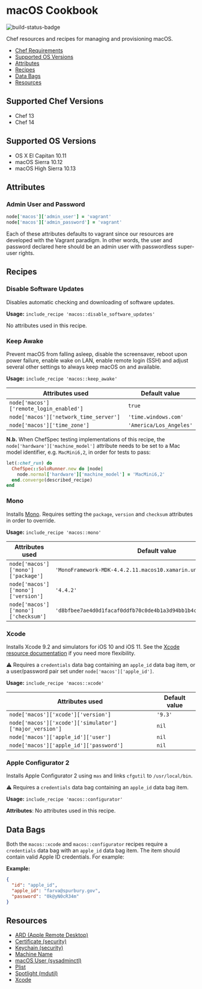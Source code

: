 macOS Cookbook
==============

![build-status-badge](https://office.visualstudio.com/_apis/public/build/definitions/59d72877-1cea-4eb6-9d06-66716573631a/2791/badge)

Chef resources and recipes for managing and provisioning macOS.

- [Chef Requirements](#chef-requirements)
- [Supported OS Versions](#supported-os-versions)
- [Attributes](#attributes)
- [Recipes](#recipes)
- [Data Bags](#data-bags)
- [Resources](#resources)

Supported Chef Versions
-----------------------

- Chef 13
- Chef 14

Supported OS Versions
---------------------

- OS X El Capitan 10.11
- macOS Sierra 10.12
- macOS High Sierra 10.13

Attributes
----------

### Admin User and Password

```ruby
node['macos']['admin_user'] = 'vagrant'
node['macos']['admin_password'] = 'vagrant'
```

Each of these attributes defaults to vagrant since our resources are developed
with the Vagrant paradigm. In other words, the user and password declared here
should be an admin user with passwordless super-user rights.

Recipes
-------

### Disable Software Updates

Disables automatic checking and downloading of software updates.

**Usage:** `include_recipe 'macos::disable_software_updates'`

No attributes used in this recipe.

### Keep Awake

Prevent macOS from falling asleep, disable the screensaver, reboot upon power failure,
enable wake on LAN, enable remote login (SSH) and adjust several other settings
to always keep macOS on and available.

**Usage:** `include_recipe 'macos::keep_awake'`

| Attributes used                         | Default value           |
|-----------------------------------------|-------------------------|
| `node['macos']['remote_login_enabled']` | `true`                  |
| `node['macos']['network_time_server']`  | `'time.windows.com'`    |
| `node['macos']['time_zone']`            | `'America/Los_Angeles'` |

**N.b.** When ChefSpec testing implementations of this recipe, the `node['hardware']['machine_model']`
attribute needs to be set to a Mac model identifier, e.g. `MacMini6,2`, in order
for tests to pass:

```ruby
let(:chef_run) do
  ChefSpec::SoloRunner.new do |node|
    node.normal['hardware']['machine_model'] = 'MacMini6,2'
  end.converge(described_recipe)
end
```

### Mono

Installs [Mono](http://www.mono-project.com/docs/about-mono/). Requires setting
the `package`, `version` and `checksum` attributes in order to override.

**Usage:** `include_recipe 'macos::mono'`

| Attributes used                     | Default value                                                        |
|-------------------------------------|----------------------------------------------------------------------|
| `node['macos']['mono']['package']`  | `'MonoFramework-MDK-4.4.2.11.macos10.xamarin.universal.pkg'`         |
| `node['macos']['mono']['version']`  | `'4.4.2'`                                                            |
| `node['macos']['mono']['checksum']` | `'d8bfbee7ae4d0d1facaf0ddfb70c0de4b1a3d94bb1b4c38e8fa4884539f54e23'` |

### Xcode

Installs Xcode 9.2 and simulators for iOS 10 and iOS 11. See the
[Xcode resource documentation](https://github.com/Microsoft/macos-cookbook/blob/master/documentation/resource_xcode.md) if you need
more flexibility.

:warning: Requires a `credentials` data bag containing an `apple_id` data bag item,
or a user/password pair set under `node['macos']['apple_id']`.

**Usage:** `include_recipe 'macos::xcode'`

| Attributes used                                        | Default value |
|--------------------------------------------------------|---------------|
| `node['macos']['xcode']['version']`                    | `'9.3'`       |
| `node['macos']['xcode']['simulator']['major_version']` | `nil`         |
| `node['macos']['apple_id']['user']`                    | `nil`         |
| `node['macos']['apple_id']['password']`                | `nil`         |

### Apple Configurator 2

Installs Apple Configurator 2 using `mas` and links `cfgutil` to
`/usr/local/bin`.

:warning: Requires a `credentials` data bag containing an `apple_id` data bag item.

**Usage:** `include_recipe 'macos::configurator'`

**Attributes**: No attributes used in this recipe.

Data Bags
---------

Both the `macos::xcode` and `macos::configurator` recipes require a `credentials`
data bag with an `apple_id` data bag item. The item should contain valid Apple ID
credentials. For example:

**Example:**

```json
{
  "id": "apple_id",
  "apple_id": "farva@spurbury.gov",
  "password": "0k@yN0cR34m"
}
```

Resources
---------

- [ARD (Apple Remote Desktop)](https://github.com/Microsoft/macos-cookbook/blob/master/documentation/resource_ard.md)
- [Certificate (security)](https://github.com/Microsoft/macos-cookbook/blob/master/documentation/resource_certificate.md)
- [Keychain (security)](https://github.com/Microsoft/macos-cookbook/blob/master/documentation/keychain_certificate.md)
- [Machine Name](https://github.com/Microsoft/macos-cookbook/blob/master/documentation/resource_machine_name.md)
- [macOS User (sysadminctl)](https://github.com/Microsoft/macos-cookbook/blob/master/documentation/resource_macos_user.md)
- [Plist](https://github.com/Microsoft/macos-cookbook/blob/master/documentation/resource_plist.md)
- [Spotlight (mdutil)](https://github.com/Microsoft/macos-cookbook/blob/master/documentation/resource_spotlight.md)
- [Xcode](https://github.com/Microsoft/macos-cookbook/blob/master/documentation/resource_xcode.md)
